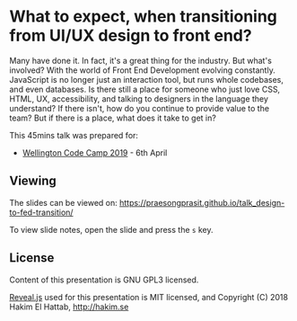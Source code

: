 # What to expect, when transitioning from UI/UX design to front end?

Many have done it. In fact, it's a great thing for the industry. But what's involved? With the world of Front End Development evolving constantly. JavaScript is no longer just an interaction tool, but runs whole codebases, and even databases. Is there still a place for someone who just love CSS, HTML, UX, accessibility, and talking to designers in the language they understand? If there isn't, how do you continue to provide value to the team? But if there is a place, what does it take to get in?

This 45mins talk was prepared for:
- [Wellington Code Camp 2019](https://www.codecampwellington.nz/) - 6th April

## Viewing

The slides can be viewed on:
https://praesongprasit.github.io/talk_design-to-fed-transition/

To view slide notes, open the slide and press the `s` key.

## License

Content of this presentation is GNU GPL3 licensed.

[Reveal.js](https://github.com/hakimel/reveal.js) used for this presentation is MIT licensed, and Copyright (C) 2018 Hakim El Hattab, http://hakim.se
